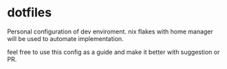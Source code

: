 # dotfiles
Personal configuration of dev enviroment. 
nix flakes with home manager will be used to automate implementation.

feel free to use this config as a guide and make it better with suggestion or PR.


